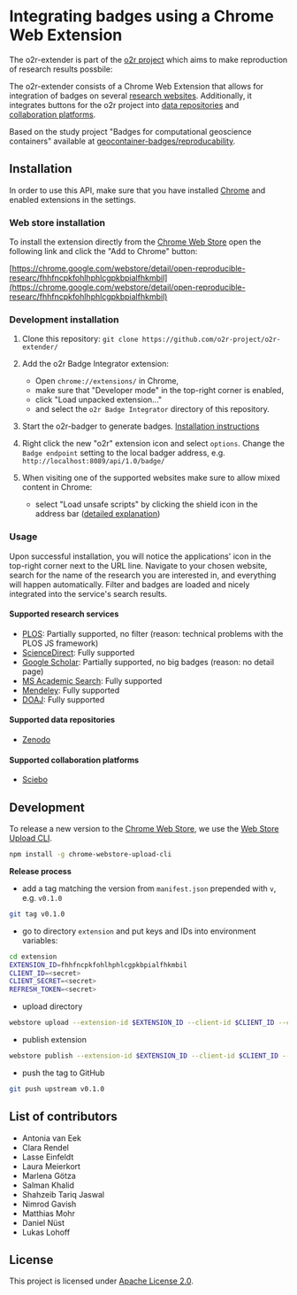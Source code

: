 # Integrating badges using a Chrome Web Extension

The o2r-extender is part of the [o2r project](http://o2r.info) which aims to make reproduction of research results possbile:

The o2r-extender consists of a Chrome Web Extension that allows for integration of badges on several [research websites](#Supported-research-services). Additionally, it integrates buttons for the o2r project into [data repositories](#Supported-data-repositories) and [collaboration platforms](#Supported-collaboration-platforms).

Based on the study project "Badges for computational geoscience containers" available at [geocontainer-badges/reproducability](https://zivgitlab.uni-muenster.de/geocontainer-badges/reproducability).

## Installation

In order to use this API, make sure that you have installed [Chrome](https://www.google.com/chrome/) and enabled extensions in the settings.

### Web store installation

To install the extension directly from the [Chrome Web Store](https://chrome.google.com/webstore/category/extensions) open the following link and click the "Add to Chrome" button:

[https://chrome.google.com/webstore/detail/open-reproducible-researc/fhhfncpkfohlhphlcgpkbpialfhkmbil](https://chrome.google.com/webstore/detail/open-reproducible-researc/fhhfncpkfohlhphlcgpkbpialfhkmbil)

### Development installation

1) Clone this repository: `git clone https://github.com/o2r-project/o2r-extender/`

2) Add the o2r Badge Integrator extension:

    - Open `chrome://extensions/` in Chrome,
    - make sure that "Developer mode" in the top-right corner is enabled,
    - click "Load unpacked extension..."
    - and select the `o2r Badge Integrator` directory of this repository.
    
3) Start the o2r-badger to generate badges. [Installation instructions](https://github.com/o2r-project/o2r-badger#local-installation)

4) Right click the new "o2r" extension icon and select `options`. Change the `Badge endpoint` setting to the local badger address, e.g. `http://localhost:8089/api/1.0/badge/`

5) When visiting one of the supported websites make sure to allow mixed content in Chrome:

    - select "Load unsafe scripts" by clicking the shield icon in the address bar ([detailed explanation](https://pearsonnacommunity.force.com/support/s/article/ka6d00000019KVGAA2/How-to-display-mixed-content-with-Google-Chrome-Internet-Explorer-or-Firefox-1408394589290))

### Usage

Upon successful installation, you will notice the applications' icon in the top-right corner next to the URL line. Navigate to your chosen website, search for the name of the research you are interested in, and everything will happen automatically. Filter and badges are loaded and nicely integrated into the service's search results.

#### Supported research services

* [PLOS](https://www.plos.org/): Partially supported, no filter (reason: technical problems with the PLOS JS framework)
* [ScienceDirect](http://www.sciencedirect.com/): Fully supported
* [Google Scholar](https://scholar.google.de/): Partially supported, no big badges (reason: no detail page)
* [MS Academic Search](https://academic.microsoft.com/): Fully supported
* [Mendeley](https://www.mendeley.com/): Fully supported
* [DOAJ](https://www.doaj.org): Fully supported

#### Supported data repositories

* [Zenodo](https://zenodo.org/)

#### Supported collaboration platforms

* [Sciebo](https://sciebo.de)

## Development

To release a new version to the [Chrome Web Store](https://chrome.google.com/webstore/category/extensions), we use the [Web Store Upload CLI](https://github.com/DrewML/chrome-webstore-upload-cli).

```bash
npm install -g chrome-webstore-upload-cli
```

**Release process**

- add a tag matching the version from `manifest.json` prepended with `v`, e.g. `v0.1.0`

```bash
git tag v0.1.0
```

- go to directory `extension` and put keys and IDs into environment variables:

```bash
cd extension
EXTENSION_ID=fhhfncpkfohlhphlcgpkbpialfhkmbil
CLIENT_ID=<secret>
CLIENT_SECRET=<secret>
REFRESH_TOKEN=<secret>
```

- upload directory

```bash
webstore upload --extension-id $EXTENSION_ID --client-id $CLIENT_ID --client-secret $CLIENT_SECRET --refresh-token $REFRESH_TOKEN
```

- publish extension
```bash
webstore publish --extension-id $EXTENSION_ID --client-id $CLIENT_ID --client-secret $CLIENT_SECRET --refresh-token $REFRESH_TOKEN
```

- push the tag to GitHub

```bash
git push upstream v0.1.0
```

## List of contributors

- Antonia van Eek
- Clara Rendel
- Lasse Einfeldt
- Laura Meierkort
- Marlena Götza
- Salman Khalid
- Shahzeib Tariq Jaswal
- Nimrod Gavish
- Matthias Mohr
- Daniel Nüst
- Lukas Lohoff

## License

This project is licensed under [Apache License 2.0](https://www.apache.org/licenses/LICENSE-2.0).